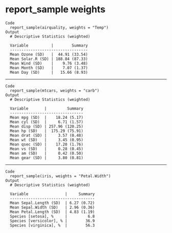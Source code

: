 # report_sample weights

    Code
      report_sample(airquality, weights = "Temp")
    Output
      # Descriptive Statistics (weighted)
      
      Variable          |        Summary
      ----------------------------------
      Mean Ozone (SD)   |  44.91 (33.54)
      Mean Solar.R (SD) | 188.84 (87.33)
      Mean Wind (SD)    |    9.76 (3.48)
      Mean Month (SD)   |    7.07 (1.37)
      Mean Day (SD)     |   15.66 (8.93)

---

    Code
      report_sample(mtcars, weights = "carb")
    Output
      # Descriptive Statistics (weighted)
      
      Variable       |         Summary
      --------------------------------
      Mean mpg (SD)  |    18.24 (5.17)
      Mean cyl (SD)  |     6.71 (1.57)
      Mean disp (SD) | 257.96 (120.25)
      Mean hp (SD)   |  175.29 (75.91)
      Mean drat (SD) |     3.57 (0.48)
      Mean wt (SD)   |     3.45 (0.95)
      Mean qsec (SD) |    17.20 (1.76)
      Mean vs (SD)   |     0.28 (0.45)
      Mean am (SD)   |     0.42 (0.50)
      Mean gear (SD) |     3.80 (0.81)

---

    Code
      report_sample(iris, weights = "Petal.Width")
    Output
      # Descriptive Statistics (weighted)
      
      Variable                |     Summary
      -------------------------------------
      Mean Sepal.Length (SD)  | 6.27 (0.72)
      Mean Sepal.Width (SD)   | 2.96 (0.36)
      Mean Petal.Length (SD)  | 4.83 (1.19)
      Species [setosa], %     |         6.8
      Species [versicolor], % |        36.9
      Species [virginica], %  |        56.3

